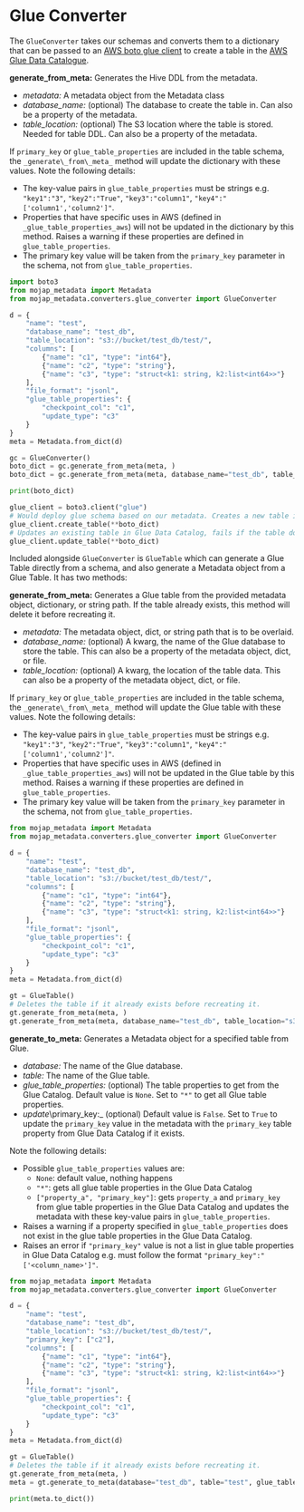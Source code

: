 # Glue Converter

The `GlueConverter` takes our schemas and converts them to a dictionary that can be passed to an [AWS boto glue client](https://boto3.amazonaws.com/v1/documentation/api/latest/reference/services/glue.html) to create a table in the [AWS Glue Data Catalogue](https://docs.aws.amazon.com/glue/latest/dg/catalog-and-crawler.html).

**generate_from_meta:** Generates the Hive DDL from the metadata.
- _metadata:_ A metadata object from the Metadata class
- _database\_name:_ (optional) The database to create the table in. Can also be a property of the metadata.
- _table\_location:_ (optional) The S3 location where the table is stored. Needed for table DDL. Can also be a property of the metadata.
    
If `primary_key` or `glue_table_properties` are included in the table schema, the `_generate\_from\_meta_` method will update the dictionary with these values. Note the following details:
- The key-value pairs in `glue_table_properties` must be strings e.g. `"key1":"3"`, `"key2":"True"`, `"key3":"column1"`, `"key4":"['column1','column2']"`.
- Properties that have specific uses in AWS (defined in `_glue_table_properties_aws`) will not be updated in the dictionary by this method. Raises a warning if these properties are defined in `glue_table_properties`.
- The primary key value will be taken from the `primary_key` parameter in the schema, not from `glue_table_properties`. 

```python
import boto3
from mojap_metadata import Metadata
from mojap_metadata.converters.glue_converter import GlueConverter

d = {
    "name": "test",
    "database_name": "test_db",
    "table_location": "s3://bucket/test_db/test/",
    "columns": [
        {"name": "c1", "type": "int64"},
        {"name": "c2", "type": "string"},
        {"name": "c3", "type": "struct<k1: string, k2:list<int64>>"}
    ],
    "file_format": "jsonl",
    "glue_table_properties": {
        "checkpoint_col": "c1", 
        "update_type": "c3"
    }
}
meta = Metadata.from_dict(d)

gc = GlueConverter()
boto_dict = gc.generate_from_meta(meta, )
boto_dict = gc.generate_from_meta(meta, database_name="test_db", table_location="s3://bucket/test_db/test/")

print(boto_dict) 

glue_client = boto3.client("glue")
# Would deploy glue schema based on our metadata. Creates a new table in Glue Data Catalog, will fail if the table already exists.
glue_client.create_table(**boto_dict) 
# Updates an existing table in Glue Data Catalog, fails if the table does not exist.
glue_client.update_table(**boto_dict) 
```

Included alongside `GlueConverter` is `GlueTable` which can generate a Glue Table directly from a schema, and also generate a Metadata object from a Glue Table. It has two methods:

**generate_from_meta:** Generates a Glue table from the provided metadata object, dictionary, or string path. If the table already exists, this method will delete it before recreating it.
- _metadata:_ The metadata object, dict, or string path that is to be overlaid.
- _database\_name:_ (optional) A kwarg, the name of the Glue database to store the table. This can also be a property of the metadata object, dict, or file.
- _table\_location:_ (optional) A kwarg, the location of the table data. This can also be a property of the metadata object, dict, or file.

If `primary_key` or `glue_table_properties` are included in the table schema, the `_generate\_from\_meta_` method will update the Glue table with these values. Note the following details:
- The key-value pairs in `glue_table_properties` must be strings e.g. `"key1":"3"`, `"key2":"True"`, `"key3":"column1"`, `"key4":"['column1','column2']"`.
- Properties that have specific uses in AWS (defined in `_glue_table_properties_aws`) will not be updated in the Glue table by this method. Raises a warning if these properties are defined in `glue_table_properties`.
- The primary key value will be taken from the `primary_key` parameter in the schema, not from `glue_table_properties`. 

```python
from mojap_metadata import Metadata
from mojap_metadata.converters.glue_converter import GlueConverter

d = {
    "name": "test",
    "database_name": "test_db",
    "table_location": "s3://bucket/test_db/test/",
    "columns": [
        {"name": "c1", "type": "int64"},
        {"name": "c2", "type": "string"},
        {"name": "c3", "type": "struct<k1: string, k2:list<int64>>"}
    ],
    "file_format": "jsonl",
    "glue_table_properties": {
        "checkpoint_col": "c1", 
        "update_type": "c3"
    }
}
meta = Metadata.from_dict(d)

gt = GlueTable()
# Deletes the table if it already exists before recreating it.
gt.generate_from_meta(meta, )
gt.generate_from_meta(meta, database_name="test_db", table_location="s3://bucket/test_db/test/")
```

**generate_to_meta:** Generates a Metadata object for a specified table from Glue.
- _database:_ The name of the Glue database.
- _table:_ The name of the Glue table.
- _glue\_table\_properties:_ (optional) The table properties to get from the Glue Catalog. Default value is `None`. Set to `"*"` to get all Glue table properties.
- _update_\primary\_key:_ (optional) Default value is `False`. Set to `True` to update the `primary_key` value in the metadata with the `primary_key` table property from Glue Data Catalog if it exists. 

Note the following details:
- Possible `glue_table_properties` values are:
    - `None`: default value, nothing happens
    - `"*"`: gets all glue table properties in the Glue Data Catalog
    - `["property_a", "primary_key"]`: gets `property_a` and `primary_key` from glue table properties in the Glue Data Catalog and updates the metadata with these key-value pairs in `glue_table_properties`.
- Raises a warning if a property specified in `glue_table_properties` does not exist in the glue table properties in the Glue Data Catalog.
- Raises an error if `"primary_key"` value is not a list in glue table properties in Glue Data Catalog e.g. must follow the format `"primary_key":"['<column_name>']"`.

```python
from mojap_metadata import Metadata
from mojap_metadata.converters.glue_converter import GlueConverter

d = {
    "name": "test",
    "database_name": "test_db",
    "table_location": "s3://bucket/test_db/test/",
    "primary_key": ["c2"],
    "columns": [
        {"name": "c1", "type": "int64"},
        {"name": "c2", "type": "string"},
        {"name": "c3", "type": "struct<k1: string, k2:list<int64>>"}
    ],
    "file_format": "jsonl",
    "glue_table_properties": {
        "checkpoint_col": "c1", 
        "update_type": "c3"
    }
}
meta = Metadata.from_dict(d)

gt = GlueTable()
# Deletes the table if it already exists before recreating it.
gt.generate_from_meta(meta, )
meta = gt.generate_to_meta(database="test_db", table="test", glue_table_properties="*", get_primary_key=True)

print(meta.to_dict())
```